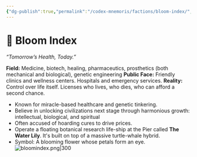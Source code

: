 ```yaml
---
{"dg-publish":true,"permalink":"/codex-mnemoris/factions/bloom-index/","created":"2025-09-13T15:17:03.647+03:00","updated":"2025-09-13T15:17:08.989+03:00"}
---
```


# 🌱 Bloom Index
*“Tomorrow’s Health, Today.”*

**Field:** Medicine, biotech, healing, pharmaceutics, prosthetics (both mechanical and biological), genetic engineering
**Public Face:** Friendly clinics and wellness centers. Hospitals and emergency services. 
**Reality:** Control over life itself. Licenses who lives, who dies, who can afford a second chance.

- Known for miracle-based healthcare and genetic tinkering.
- Believe in unlocking civilizations next stage through harmonious growth: intellectual, biological, and spiritual
- Often accused of hoarding cures to drive prices.
- Operate a floating botanical research life-ship at the Pier called **The Water Lily**. It's built on top of a massive turtle-whale hybrid.
- Symbol: A blooming flower whose petals form an eye.
    ![bloomindex.png|300](/img/user/40-49%20Extras/Files/bloomindex.png)